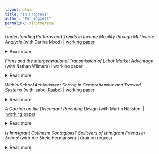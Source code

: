 ```yaml
---
layout: plain
title: "In Progress"
author: "Per Engzell"
permalink: /inprogress/
---
```


*Understanding Patterns and Trends in Income Mobility through Multiverse Analysis* (with Carina Mood) | [working paper](https://osf.io/preprints/socarxiv/gd2t6)
<details>
<summary>Read more</summary>
Rising inequalities in rich countries have led to concerns that the economic ladder is getting harder to climb. It is well established that intergenerational income mobility is lower in countries with high inequality, but research on trends in mobility finds conflicting results. Motivated by this uncertainty, we ask: how important are choices of specification for levels and trends in intergenerational income associations? We use Swedish data on cohorts born 1958--1977 and their parents. Varying how, when and for whom income is measured, we estimate 1,658,880 different associations (82,944 specifications across 20 cohorts). Our results reveal that model choice is an underrecognized source of variation in intergenerational mobility research. The most consistent contributor to trends is the advancement of women in the labor market, which leads to increased persistence in women’s earnings and the family income of both men and women. Depending on specification, it is possible to conclude that income mobility is increasing, decreasing, or remaining flat. Despite variability, our results are broadly consistent with the received view that the level of mobility in Sweden is high in a comparative perspective.
</details>

*Firms and the Intergenerational Transmission of Labor Market Advantage* (with Nathan Wilmers) | [working paper](https://osf.io/preprints/socarxiv/mv3e9)
<details>
<summary>Read more</summary>
Recent research finds that pay inequality stems both from firm pay-setting and from workers’ individual characteristics. Yet, intergenerational mobility research remains focused on transmission of individual traits, and has failed to test how firms shape the inheritance of inequality. We study this question using three decades of Swedish population register data, and decompose the intergenerational earnings correlation into firm pay premiums and stable worker effects. One quarter of the intergenerational earnings correlation at midlife is explained by sorting between firms with unequal pay. Employer or industry inheritance account for a surprisingly small share of this firm-based earnings transmission. Instead, children from high-income backgrounds benefit from matching with high-paying firms irrespective of the sources of parents’ earnings advantage. Our analysis reveals how an imperfectly competitive labor market provides an opening for skill-based rewards in one generation to become class-based advantages in the next.
</details>

*Within-School Achievement Sorting in Comprehensive and Tracked Systems* (with Isabel Raabe) | [working paper](https://osf.io/preprints/socarxiv/x6cbt)
<details>
<summary>Read more</summary>
Why do inequalities in schooling persist, even in relatively egalitarian school systems? This paper examines within-school sorting as an explanation. We use classroom data on friendship networks in 480 European secondary schools, and contrast comprehensive (England, Sweden) and tracked systems (Germany, Netherlands). Our question is to what extent comprehensive systems reduce achievement sorting at the level of (a) schools, (b) classrooms, and (c) friendships. Between-school variance in achievement is lower in comprehensive systems. However, this is counterbalanced by greater sorting within schools, between classrooms and, especially, in friendship networks. Still, comprehensive schools create more equal environments for two reasons. First, the difference in between-school sorting is larger than the difference in within-school sorting. Second, within-school sorting is less strongly related to social background characteristics. These findings help explain both why comprehensive schools produce more equal outcomes, and how substantial inequality can nevertheless persist.
</details>

*A Caution on the Discordant Parenting Design* (with Martin Hällsten) | [working paper](https://osf.io/preprints/socarxiv/rx4z6)
<details>
<summary>Read more</summary>
Recent studies use family fixed effects to estimate the influence of parental characteristics on children, a practice we call the “discordant parenting design”. This approach is valid only if treatment effects are equal within and between families. This assumption is mostly not informed by relevant theory and, we argue, unlikely to hold in practice. In addition, within-family confounding, reverse causality, and selection into identification complicate the interpretation of these studies further. We discuss three applied examples—the effects of parenting, family income, and neighborhood context—and provide some general guidance. To avoid misinterpretation, researchers should have a strong grasp of the variance that enters into estimation, and not just the potential confounders that a given strategy is designed to deal with.
</details>

*Is Immigrant Optimism Contagious? Spillovers of Immigrant Friends in School* (with Are Skeie Hermansen)
| draft on request
<details>
<summary>Read more</summary>
Is academic achievement affected by the presence of immigrant peers? Previous work mostly suggests no but, we argue, has been misguided on two accounts. First, it focused on aggregate social settings such as schools, while social interactions unfold in more intimate settings. Secondly, it assumed that immigrant peers would harm performance, ignoring their often high aspirations. We use a combination of administrative and sociometric network data from Sweden, and develop methods that let us estimate causal effects of immigrant peers at the level of (i) schools, (ii) classrooms, and (iii) friendship networks. We find little influence at the aggregate level but a strong and positive impact of immigrant peers in the same classroom and of immigrant friends. Existing studies may have mistaken both the sign and the magnitude of immigrant influence.
</details>

